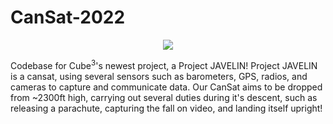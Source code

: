 # CanSat-2022

<p align="center">
  <img src="http://cube3sjsu.org/images/cansat.png" />
</p>

<p>
  Codebase for Cube<sup>3</sup>'s newest project, a Project JAVELIN! Project JAVELIN is a cansat, using several sensors such as barometers, GPS, radios, and cameras to capture and communicate data. Our CanSat aims to be dropped from ~2300ft high, carrying out several duties during it's descent, such as releasing a parachute, capturing the fall on video, and landing itself upright!
</P
